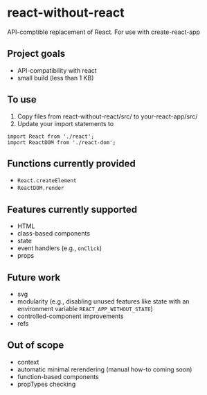 # react-without-react
API-comptible replacement of React.  For use with create-react-app

## Project goals
* API-compatibility with react
* small build (less than 1 KB)

## To use
1. Copy files from react-without-react/src/ to your-react-app/src/
2. Update your import statements to
```
import React from './react';
import ReactDOM from './react-dom';
```

## Functions currently provided
* `React.createElement`
* `ReactDOM.render`

## Features currently supported
* HTML
* class-based components
* state
* event handlers (e.g., `onClick`)
* props

## Future work
* svg
* modularity (e.g., disabling unused features like state with an environment variable `REACT_APP_WITHOUT_STATE`)
* controlled-component improvements
* refs

## Out of scope
* context
* automatic minimal rerendering (manual how-to coming soon)
* function-based components
* propTypes checking
